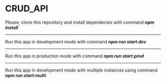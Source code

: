 # CRUD_API

Please, clone this repository and install dependecies with command ***npm install***

***

Run this app in development mode with command ***npm run start:dev***

***

Run this app in production mode with command ***npm run start:prod***

***

Run this app in development mode with multiple instances using command ***npm run start:multi***